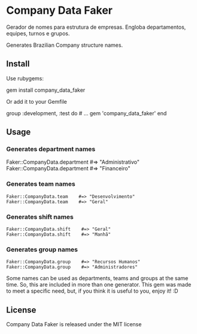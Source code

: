 # Company Data Faker

Gerador de nomes para estrutura de empresas. Engloba departamentos, equipes, turnos e grupos.

Generates Brazilian Company structure names.

## Install

Use rubygems:

  gem install company_data_faker
  
Or add it to your Gemfile

  group :development, :test do
    # ...
    gem 'company_data_faker'
  end

## Usage

  ### Generates department names
  
  Faker::CompanyData.department    #=> "Administrativo"
  Faker::CompanyData.department    #=> "Financeiro"

  ### Generates team names

    Faker::CompanyData.team    #=> "Desenvolvimento"
    Faker::CompanyData.team    #=> "Geral"

  ### Generates shift names

    Faker::CompanyData.shift    #=> "Geral"
    Faker::CompanyData.shift    #=> "Manhã"

  ### Generates group names

    Faker::CompanyData.group    #=> "Recursos Humanos"
    Faker::CompanyData.group    #=> "Administradores"

  Some names can be used as departments, teams and groups at the same time. So, this are included in more than one generator.
  This gem was made to meet a specific need, but, if you think it is useful to you, enjoy it! :D

## License

Company Data Faker is released under the MIT license
